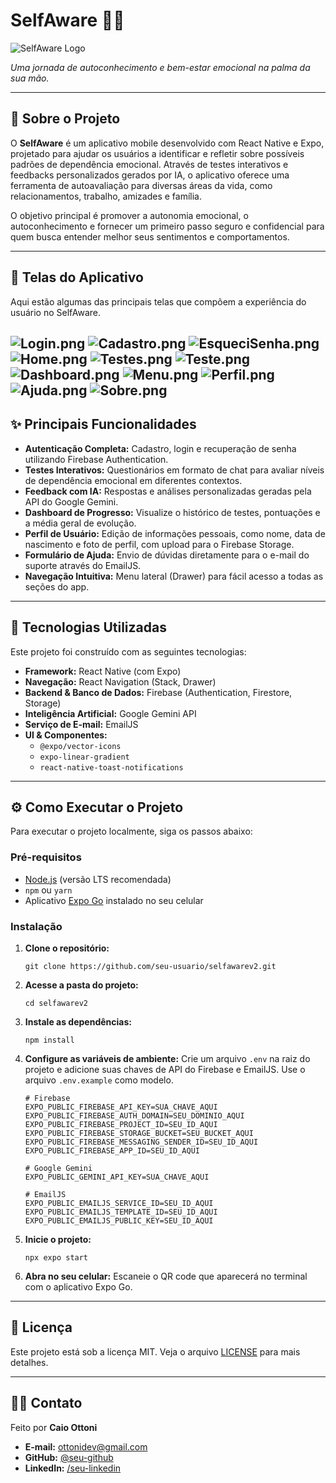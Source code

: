 # SelfAware 🧠✨

![SelfAware Logo](assets/logo.png)

*Uma jornada de autoconhecimento e bem-estar emocional na palma da sua mão.*

---

## 📜 Sobre o Projeto

O **SelfAware** é um aplicativo mobile desenvolvido com React Native e Expo, projetado para ajudar os usuários a identificar e refletir sobre possíveis padrões de dependência emocional. Através de testes interativos e feedbacks personalizados gerados por IA, o aplicativo oferece uma ferramenta de autoavaliação para diversas áreas da vida, como relacionamentos, trabalho, amizades e família.

O objetivo principal é promover a autonomia emocional, o autoconhecimento e fornecer um primeiro passo seguro e confidencial para quem busca entender melhor seus sentimentos e comportamentos.

---

## 📱 Telas do Aplicativo

Aqui estão algumas das principais telas que compõem a experiência do usuário no SelfAware.

![Login.png](Telas%20APP%2FLogin.png)
![Cadastro.png](Telas%20APP%2FCadastro.png)
![EsqueciSenha.png](Telas%20APP%2FEsqueciSenha.png)
![Home.png](Telas%20APP%2FHome.png)
![Testes.png](Telas%20APP%2FTestes.png)
![Teste.png](Telas%20APP%2FTeste.png)
![Dashboard.png](Telas%20APP%2FDashboard.png)
![Menu.png](Telas%20APP%2FMenu.png)
![Perfil.png](Telas%20APP%2FPerfil.png)
![Ajuda.png](Telas%20APP%2FAjuda.png)
![Sobre.png](Telas%20APP%2FSobre.png)
---

## ✨ Principais Funcionalidades

-   **Autenticação Completa:** Cadastro, login e recuperação de senha utilizando Firebase Authentication.
-   **Testes Interativos:** Questionários em formato de chat para avaliar níveis de dependência emocional em diferentes contextos.
-   **Feedback com IA:** Respostas e análises personalizadas geradas pela API do Google Gemini.
-   **Dashboard de Progresso:** Visualize o histórico de testes, pontuações e a média geral de evolução.
-   **Perfil de Usuário:** Edição de informações pessoais, como nome, data de nascimento e foto de perfil, com upload para o Firebase Storage.
-   **Formulário de Ajuda:** Envio de dúvidas diretamente para o e-mail do suporte através do EmailJS.
-   **Navegação Intuitiva:** Menu lateral (Drawer) para fácil acesso a todas as seções do app.

---

## 🚀 Tecnologias Utilizadas

Este projeto foi construído com as seguintes tecnologias:

-   **Framework:** React Native (com Expo)
-   **Navegação:** React Navigation (Stack, Drawer)
-   **Backend & Banco de Dados:** Firebase (Authentication, Firestore, Storage)
-   **Inteligência Artificial:** Google Gemini API
-   **Serviço de E-mail:** EmailJS
-   **UI & Componentes:**
    -   `@expo/vector-icons`
    -   `expo-linear-gradient`
    -   `react-native-toast-notifications`

---

## ⚙️ Como Executar o Projeto

Para executar o projeto localmente, siga os passos abaixo:

### Pré-requisitos

-   [Node.js](https://nodejs.org/en/) (versão LTS recomendada)
-   `npm` ou `yarn`
-   Aplicativo [Expo Go](https://expo.dev/go) instalado no seu celular

### Instalação

1.  **Clone o repositório:**
    ```
    git clone https://github.com/seu-usuario/selfawarev2.git
    ```

2.  **Acesse a pasta do projeto:**
    ```
    cd selfawarev2
    ```

3.  **Instale as dependências:**
    ```
    npm install
    ```

4.  **Configure as variáveis de ambiente:**
    Crie um arquivo `.env` na raiz do projeto e adicione suas chaves de API do Firebase e EmailJS. Use o arquivo `.env.example` como modelo.
    ```
    # Firebase
    EXPO_PUBLIC_FIREBASE_API_KEY=SUA_CHAVE_AQUI
    EXPO_PUBLIC_FIREBASE_AUTH_DOMAIN=SEU_DOMINIO_AQUI
    EXPO_PUBLIC_FIREBASE_PROJECT_ID=SEU_ID_AQUI
    EXPO_PUBLIC_FIREBASE_STORAGE_BUCKET=SEU_BUCKET_AQUI
    EXPO_PUBLIC_FIREBASE_MESSAGING_SENDER_ID=SEU_ID_AQUI
    EXPO_PUBLIC_FIREBASE_APP_ID=SEU_ID_AQUI

    # Google Gemini
    EXPO_PUBLIC_GEMINI_API_KEY=SUA_CHAVE_AQUI

    # EmailJS
    EXPO_PUBLIC_EMAILJS_SERVICE_ID=SEU_ID_AQUI
    EXPO_PUBLIC_EMAILJS_TEMPLATE_ID=SEU_ID_AQUI
    EXPO_PUBLIC_EMAILJS_PUBLIC_KEY=SEU_ID_AQUI
    ```

5.  **Inicie o projeto:**
    ```
    npx expo start
    ```

6.  **Abra no seu celular:**
    Escaneie o QR code que aparecerá no terminal com o aplicativo Expo Go.

---

## 📄 Licença

Este projeto está sob a licença MIT. Veja o arquivo [LICENSE](LICENSE) para mais detalhes.

---

## 👨‍💻 Contato

Feito por **Caio Ottoni**

-   **E-mail:** ottonidev@gmail.com
-   **GitHub:** [@seu-github](https://github.com/seu-github)
-   **LinkedIn:** [/seu-linkedin](https://linkedin.com/in/seu-linkedin)

